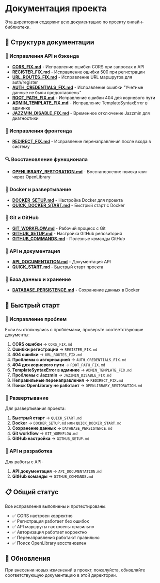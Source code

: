 # Документация проекта

Эта директория содержит всю документацию по проекту онлайн-библиотеки.

## 📁 Структура документации

### 🔧 Исправления API и бэкенда
- **[CORS_FIX.md](./CORS_FIX.md)** - Исправление ошибки CORS при запросах к API
- **[REGISTER_FIX.md](./REGISTER_FIX.md)** - Исправление ошибки 500 при регистрации
- **[URL_ROUTES_FIX.md](./URL_ROUTES_FIX.md)** - Исправление URL маршрутов для auth/register
- **[AUTH_CREDENTIALS_FIX.md](./AUTH_CREDENTIALS_FIX.md)** - Исправление ошибки "Учетные данные не были предоставлены"
- **[ROOT_PATH_FIX.md](./ROOT_PATH_FIX.md)** - Исправление ошибки 404 для корневого пути
- **[ADMIN_TEMPLATE_FIX.md](./ADMIN_TEMPLATE_FIX.md)** - Исправление TemplateSyntaxError в админке
- **[JAZZMIN_DISABLE_FIX.md](./JAZZMIN_DISABLE_FIX.md)** - Временное отключение Jazzmin для диагностики

### 🎨 Исправления фронтенда
- **[REDIRECT_FIX.md](./REDIRECT_FIX.md)** - Исправление перенаправления после входа в систему

### 🔍 Восстановление функционала
- **[OPENLIBRARY_RESTORATION.md](./OPENLIBRARY_RESTORATION.md)** - Восстановление поиска книг через OpenLibrary

### 🐳 Docker и развертывание
- **[DOCKER_SETUP.md](./DOCKER_SETUP.md)** - Настройка Docker для проекта
- **[QUICK_DOCKER_START.md](./QUICK_DOCKER_START.md)** - Быстрый старт с Docker

### 🔄 Git и GitHub
- **[GIT_WORKFLOW.md](./GIT_WORKFLOW.md)** - Рабочий процесс с Git
- **[GITHUB_SETUP.md](./GITHUB_SETUP.md)** - Настройка GitHub репозитория
- **[GITHUB_COMMANDS.md](./GITHUB_COMMANDS.md)** - Полезные команды GitHub

### 📖 API и документация
- **[API_DOCUMENTATION.md](./API_DOCUMENTATION.md)** - Документация API
- **[QUICK_START.md](./QUICK_START.md)** - Быстрый старт проекта

### 💾 База данных и хранение
- **[DATABASE_PERSISTENCE.md](./DATABASE_PERSISTENCE.md)** - Сохранение данных в Docker

## 🚀 Быстрый старт

### 🔧 Исправление проблем
Если вы столкнулись с проблемами, проверьте соответствующие документы:

1. **CORS ошибки** → `CORS_FIX.md`
2. **Ошибки регистрации** → `REGISTER_FIX.md`
3. **404 ошибки** → `URL_ROUTES_FIX.md`
4. **Проблемы с авторизацией** → `AUTH_CREDENTIALS_FIX.md`
5. **404 для корневого пути** → `ROOT_PATH_FIX.md`
6. **TemplateSyntaxError в админке** → `ADMIN_TEMPLATE_FIX.md`
7. **Проблемы с Jazzmin** → `JAZZMIN_DISABLE_FIX.md`
8. **Неправильные перенаправления** → `REDIRECT_FIX.md`
9. **Поиск OpenLibrary не работает** → `OPENLIBRARY_RESTORATION.md`

### 🐳 Развертывание
Для развертывания проекта:

1. **Быстрый старт** → `QUICK_START.md`
2. **Docker** → `DOCKER_SETUP.md` или `QUICK_DOCKER_START.md`
3. **Сохранение данных** → `DATABASE_PERSISTENCE.md`
4. **Git workflow** → `GIT_WORKFLOW.md`
5. **GitHub настройка** → `GITHUB_SETUP.md`

### 📖 API и разработка
Для работы с API:

1. **API документация** → `API_DOCUMENTATION.md`
2. **GitHub команды** → `GITHUB_COMMANDS.md`

## 📋 Общий статус

Все исправления выполнены и протестированы:
- ✅ CORS настроен корректно
- ✅ Регистрация работает без ошибок
- ✅ API маршруты настроены правильно
- ✅ Авторизация работает корректно
- ✅ Перенаправления работают правильно
- ✅ Поиск OpenLibrary восстановлен

## 🔄 Обновления

При внесении новых изменений в проект, пожалуйста, обновляйте соответствующую документацию в этой директории.
